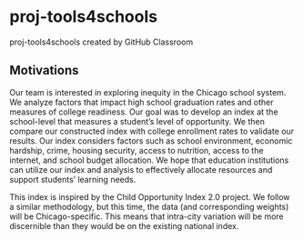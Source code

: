 # proj-tools4schools
proj-tools4schools created by GitHub Classroom


## Motivations

Our team is interested in exploring inequity in the Chicago school system. We analyze factors that impact high school graduation rates and other measures of college readiness.  Our goal was to develop an index at the school-level that measures a student’s level of opportunity.  We then compare our constructed index with college enrollment rates to validate our results.  Our index considers factors such as school environment, economic hardship, crime, housing security, access to nutrition, access to the internet, and school budget allocation.  We hope that education institutions can utilize our index and analysis to effectively allocate resources and support students’ learning needs. 

This index is inspired by the Child Opportunity Index 2.0 project.  We follow a similar methodology, but this time, the data (and corresponding weights) will be Chicago-specific.  This means that intra-city variation will be more discernible than they would be on the existing national index.

